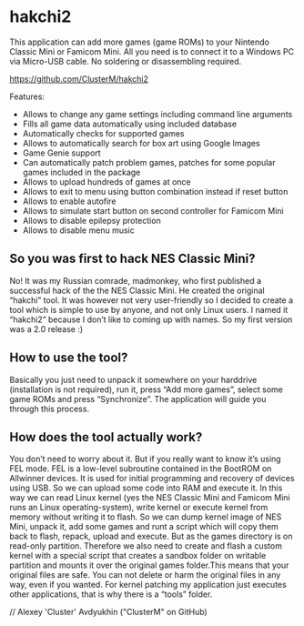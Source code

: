 # hakchi2

This application can add more games (game ROMs) to your Nintendo Classic Mini or Famicom Mini. All you need is to connect it to a Windows PC via Micro-USB cable. No soldering or disassembling required.

https://github.com/ClusterM/hakchi2

Features:
* Allows to change any game settings including command line arguments
* Fills all game data automatically using included database
* Automatically checks for supported games
* Allows to automatically search for box art using Google Images
* Game Genie support
* Can automatically patch problem games, patches for some popular games included in the package
* Allows to upload hundreds of games at once
* Allows to exit to menu using button combination instead if reset button
* Allows to enable autofire
* Allows to simulate start button on second controller for Famicom Mini
* Allows to disable epilepsy protection
* Allows to disable menu music

## So you was first to hack NES Classic Mini?
No! It was my Russian сomrade, madmonkey, who first published a successful hack of the the NES Classic Mini. He created the original “hakchi” tool. It was however not very user-friendly so I decided to create a tool which is simple to use by anyone, and not only Linux users. I named it “hakchi2” because I don’t like to coming up with names. So my first version was a 2.0 release :)

## How to use the tool?
Basically you just need to unpack it somewhere on your harddrive (installation is not required), run it, press “Add more games”, select some game ROMs and press “Synchronize”. The application will guide you through this process.

## How does the tool actually work?
You don’t need to worry about it. But if you really want to know it’s using FEL mode. FEL is a low-level subroutine contained in the BootROM on Allwinner devices. It is used for initial programming and recovery of devices using USB. So we can upload some code into RAM and execute it. In this way we can read Linux kernel (yes the NES Classic Mini and Famicom Mini runs an Linux operating-system), write kernel or execute kernel from memory without writing it to flash. So we can dump kernel image of NES Mini, unpack it, add some games and runt a script which will copy them back to flash, repack, upload and execute. But as the games directory is on read-only partition. Therefore we also need to create and flash a custom kernel with a special script that creates a sandbox folder on writable partition and mounts it over the original games folder.This means that your original files are safe. You can not delete or harm the original files in any way, even if you wanted. For kernel patching my application just executes other applications, that is why there is a “tools” folder.

// Alexey 'Cluster' Avdyukhin ("ClusterM" on GitHub)
